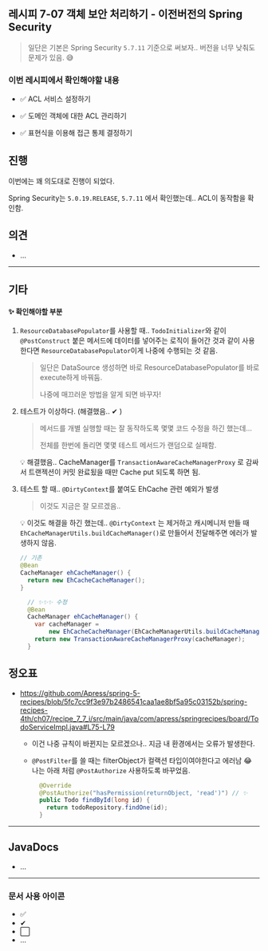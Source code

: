 ## 레시피 7-07 객체 보안 처리하기 - 이전버전의 Spring Security

> 일단은 기본은 Spring Security `5.7.11`  기준으로 써보자.. 버전을 너무 낮춰도 문제가 있음. 😅

### 이번 레시피에서 확인해야할  내용

* ✅ ACL 서비스 설정하기
  
* ✅ 도메인 객체에 대한 ACL 관리하기
  
* ✅ 표현식을 이용해 접근 통제 결정하기



## 진행

이번에는 꽤 의도대로 진행이 되었다.

Spring Security는 `5.0.19.RELEASE`, `5.7.11` 에서 확인했는데.. ACL이 동작함을 확인함.




## 의견

* ...



---

## 기타

#### ✨ 확인해야할 부분

1. `ResourceDatabasePopulator`를 사용할 때..  `TodoInitializer`와 같이 `@PostConstruct` 붙은 메서드에 데이터를 넣어주는 로직이 들어간 것과 같이 사용한다면 `ResourceDatabasePopulator`이게 나중에 수행되는 것 같음.

   > 일단은 DataSource 생성하면 바로 ResourceDatabasePopulator를 바로 execute하게 바꿔둠.
   >
   > 나중에 매끄러운 방법을 알게 되면 바꾸자!

2. 테스트가 이상하다. (해결했음.. ✔ )

   > 메서드를 개별 실행할 때는 잘 동작하도록 몇몇 코드 수정을 하긴 했는데...
   >
   > 전체를 한번에 돌리면 몇몇 테스트 메서드가 랜덤으로 실패함.

   💡 해결했음.. CacheManager를 `TransactionAwareCacheManagerProxy` 로 감싸서 트랜젝션이 커밋 완료됬을 때만 Cache put 되도록 하면 됨.
   

3. 테스트 할 때.. `@DirtyContext`를 붙여도 EhCache 관련 예외가 발생

   > 이것도 지금은 잘 모르겠음.. 
   
   💡 이것도 해결을 하긴 했는데.. `@DirtyContext` 는 제거하고 캐시메니저 만들 때 `EhCacheManagerUtils.buildCacheManager()`로 만들어서 전달해주면 에러가 발생하지 않음.
   
   ```java
   // 기존
   @Bean
   CacheManager ehCacheManager() {
     return new EhCacheCacheManager();
   }
   ```
   
   
   
   ```java
     // ✨✨✨ 수정
     @Bean
     CacheManager ehCacheManager() {
       var cacheManager =
           new EhCacheCacheManager(EhCacheManagerUtils.buildCacheManager());
       return new TransactionAwareCacheManagerProxy(cacheManager);
     }
   ```
   
   



## 정오표

* https://github.com/Apress/spring-5-recipes/blob/5fc7cc9f3e97b2486541caa1ae8bf5a95c03152b/spring-recipes-4th/ch07/recipe_7_7_i/src/main/java/com/apress/springrecipes/board/TodoServiceImpl.java#L75-L79

  * 이건 나중 규칙이 바뀐지는 모르겠으나.. 지금 내 환경에서는 오류가 발생한다.

  * `@PostFilter`를 쓸 때는 filterObject가 컬랙션 타입이여야한다고 에러남 😂 나는 아래 처럼 `@PostAuthorize` 사용하도록 바꾸었음.

    ```java
      @Override
      @PostAuthorize("hasPermission(returnObject, 'read')") // ✨
      public Todo findById(long id) {
        return todoRepository.findOne(id);
      }
    ```
    






---

## JavaDocs

* ...



---

### 문서 사용 아이콘

* ✅
* ✔
* ⬜
* ...

